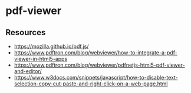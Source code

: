 # pdf-viewer

## Resources

- https://mozilla.github.io/pdf.js/
- https://www.pdftron.com/blog/webviewer/how-to-integrate-a-pdf-viewer-in-html5-apps
- https://www.pdftron.com/blog/webviewer/pdfnetjs-html5-pdf-viewer-and-editor/
- https://www.w3docs.com/snippets/javascript/how-to-disable-text-selection-copy-cut-paste-and-right-click-on-a-web-page.html
